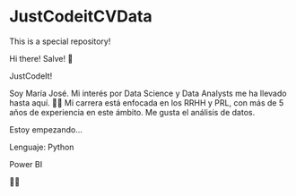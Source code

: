 # JustCodeitCVData
This is a special repository!

Hi there! Salve! 👋

JustCodeIt!

Soy María José. Mi interés por Data Science y Data Analysts me ha llevado hasta aquí.
👩‍💻 Mi carrera está enfocada en los RRHH y PRL, con más de 5 años de experiencia en este ámbito.
Me gusta el análisis de datos.

Estoy empezando...

Lenguaje:
Python

Power BI


🚀🚀
